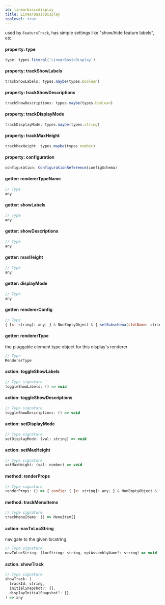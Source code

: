 ```yaml
---
id: linearbasicdisplay
title: LinearBasicDisplay
toplevel: true
---
```


used by `FeatureTrack`, has simple settings like "show/hide feature labels", etc.

#### property: type

```js
type: types.literal('LinearBasicDisplay')
```

#### property: trackShowLabels

```js
trackShowLabels: types.maybe(types.boolean)
```

#### property: trackShowDescriptions

```js
trackShowDescriptions: types.maybe(types.boolean)
```

#### property: trackDisplayMode

```js
trackDisplayMode: types.maybe(types.string)
```

#### property: trackMaxHeight

```js
trackMaxHeight: types.maybe(types.number)
```

#### property: configuration

```js
configuration: ConfigurationReference(configSchema)
```

#### getter: rendererTypeName

```js
// Type
any
```

#### getter: showLabels

```js
// Type
any
```

#### getter: showDescriptions

```js
// Type
any
```

#### getter: maxHeight

```js
// Type
any
```

#### getter: displayMode

```js
// Type
any
```

#### getter: rendererConfig

```js
// Type
{ [x: string]: any; } & NonEmptyObject & { setSubschema(slotName: string, data: unknown): any; } & IStateTreeNode<AnyConfigurationSchemaType>
```

#### getter: rendererType

the pluggable element type object for this display's
renderer

```js
// Type
RendererType
```

#### action: toggleShowLabels

```js
// Type signature
toggleShowLabels: () => void
```

#### action: toggleShowDescriptions

```js
// Type signature
toggleShowDescriptions: () => void
```

#### action: setDisplayMode

```js
// Type signature
setDisplayMode: (val: string) => void
```

#### action: setMaxHeight

```js
// Type signature
setMaxHeight: (val: number) => void
```

#### method: renderProps

```js
// Type signature
renderProps: () => { config: { [x: string]: any; } & NonEmptyObject & { setSubschema(slotName: string, data: unknown): any; } & IStateTreeNode<AnyConfigurationSchemaType>; }
```

#### method: trackMenuItems

```js
// Type signature
trackMenuItems: () => MenuItem[]
```

#### action: navToLocString

navigate to the given locstring

```js
// Type signature
navToLocString: (locString: string, optAssemblyName?: string) => void
```

#### action: showTrack

```js
// Type signature
showTrack: (
  trackId: string,
  initialSnapshot?: {},
  displayInitialSnapshot?: {},
) => any
```
